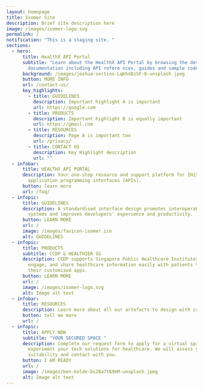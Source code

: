 ```yaml
---
layout: homepage
title: Isomer Site
description: Brief site description here
image: /images/isomer-logo.svg
permalink: /
notification: "This is a staging site. "
sections:
  - hero:
      title: HealthX API Portal
      subtitle: "Learn about the HealthX API Portal by browsing the developer
        documentation including API refere nces, guides and sample codes. "
      background: /images/joshua-sortino-LqKhnDzSF-8-unsplash.jpeg
      button: MORE INFO
      url: /contact-us/
      key_highlights:
        - title: GUIDELINES
          description: Important highlight A is important
          url: https://google.com
        - title: PRODUCTS
          description: Important highlight B is equally important
          url: https://gmail.com
        - title: RESOURCES
          description: Page A is important too
          url: /privacy/
        - title: CONTACT US
          description: Key Highlight description
          url: ""
  - infobar:
      title: HEALTHX API PORTAL
      description: Your one-stop resource and support platform for IHiS managed
        application programming interfaces (APIs).
      button: learn more
      url: /faq/
  - infopic:
      title: GUIDELINES
      description: A standardised interface design promotes interoperability between
        systems and improves developers’ experience and productivity.
      button: LEARN MORE
      url: /
      image: /images/favicon-isomer.ico
      alt: GUIDELINES
  - infopic:
      title: PRODUCTS
      subtitle: CCDP & HEALTHIER SG
      description: CCDP supports Singapore Public Healthcare Institutes to digitise,
        engage, and share healthcare information easily with patients through
        their customised apps.
      button: LEARN MORE
      url: /
      image: /images/isomer-logo.svg
      alt: Image alt text
  - infobar:
      title: RESOURCES
      description: Learn more about all our artefacts to design with compliance.
      button: tell me more
      url: /
  - infopic:
      title: APPLY NOW
      subtitle: "YOUR SECURED SPACE "
      description: Complete our request form to apply for a virtual space to
        experiment your tech solutions for healthcare. We will assess your
        suitability and contact with you.
      button: I AM READY
      url: /
      image: /images/ben-kolde-bs2Ba7t69mM-unsplash.jpeg
      alt: Image alt text
---
```

